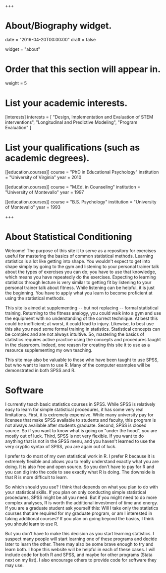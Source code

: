 +++
# About/Biography widget.

date = "2016-04-20T00:00:00"
draft = false

widget = "about"

# Order that this section will appear in.
weight = 5

# List your academic interests.
[interests]
  interests = [
    "Design, Implementation and Evaluation of STEM interventions",
    "Longitudinal and Predictive Modeling",
    "Program Evaluation"
  ]

# List your qualifications (such as academic degrees).
[[education.courses]]
  course = "PhD in Educational Psychology"
  institution = "University of Virginia"
  year = 2010

[[education.courses]]
  course = "M.Ed. in Counseling"
  institution = "University of Montevallo"
  year = 1997

[[education.courses]]
  course = "B.S. Psychology"
  institution = "University of Montevallo"
  year = 1993
 
+++

# About Statistical Conditioning 

Welcome! The purpose of this site it to serve as a repository for exercises useful for mastering the basics of common statistical methods. Learning statistics is a lot like getting into shape. You wouldn't expect to get into shape simply by going to the gym and listening to your personal trainer talk about the types of exercises you can do; you have to use that knowledge, which means you have repeatedly do the exercises. Expecting to learning statistics through lecture is very similar to getting fit by listening to your personal trainer talk about fitness. While listening can be helpful, it is just the beginning. You have to apply what you learn to become proficient at using the statistical methods.

This site is aimed at supplementing -- but not replacing -- formal statistical training. Returning to the fitness analogy, you could walk into a gym and use the equipment with no understanding of the correct technique. At best this could be inefficient; at worst, it could lead to injury. Likewise, to best use this site you need some formal training in statistics. Statistical concepts can be complex and are not always intuitive. So, mastering the basics of statistics requires active practice using the concepts and procedures taught in the classroom. Indeed, one reason for creating this site it to use as a resource supplementing my own teaching.

This site may also be valuable to those who have been taught to use SPSS, but who want to learn to use R. Many of the computer examples will be demonstrated in both SPSS and R. 

# Software

I currently teach basic statistics courses in SPSS. While SPSS is relatively easy to learn for simple statistical procedures, it has some very real limitations. First, it is extremely expensive. While many university pay for licenses that make SPSS available to students and faculty, this program is not always available after students graduate. Second, SPSS is closed source. So if you want to know what is going on "under the hood", you are mostly out of luck. Third, SPSS is not very flexible. If you want to do anything that is not in the SPSS menu, and you haven't learned to use the very cryptic syntax of SPSS, you are again out of luck.

I prefer to do most of my own statistical work in R. I prefer R because it is extremely flexible and allows you to really understand exactly what you are doing. It is also free and open source. So you don't have to pay for R and you can dig into the code to see exactly what R is doing. The downside is that R is more difficult to learn.

So which should you use? I think that depends on what you plan to do with your statistical skills. If you plan on only conducting simple statistical procedures, SPSS might be all you need. But if you might need to do more complex analyses, R is worth the additional investment of time and energy. If you are a graduate student ask yourself this: Will I take only the statistics courses that are required for my graduate program, or am I interested in taking additional courses? If you plan on going beyond the basics, I think you should learn to use R.

But you don't have to make this decision as you start learning statistics. I suspect many people will start learning one of these programs and decide later to learn the other. There may also be some brave enough to try and learn both. I hope this website will be helpful in each of these cases. I will include code for both R and SPSS, and maybe for other programs (Stata next on my list). I also encourage others to provide code for software they may use.
